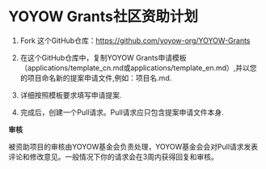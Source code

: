 # YOYOW Grants社区资助计划

1. Fork 这个GitHub仓库：https://github.com/yoyow-org/YOYOW-Grants

2. 在这个GitHub仓库中，复制YOYOW Grants申请模板（applications/template_cn.md或applications/template_en.md）,并以您的项目命名新的提案申请文件,例如：项目名.md.

3. 详细按照模板要求填写申请提案.

4. 完成后，创建一个Pull请求。Pull请求应只包含提案申请文件本身.

**审核**

被资助项目的审核由YOYOW基金会负责处理，YOYOW基金会会对Pull请求发表评论和修改意见。一般情况下你的请求会在3周内获得回复和审核。
